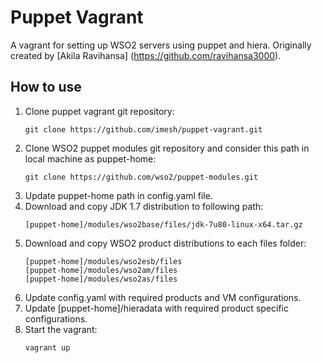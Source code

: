 # Puppet Vagrant

A vagrant for setting up WSO2 servers using puppet and hiera. Originally created by [Akila Ravihansa] (https://github.com/ravihansa3000).

## How to use

1. Clone puppet vagrant git repository:
    ````
    git clone https://github.com/imesh/puppet-vagrant.git
    ````
2. Clone WSO2 puppet modules git repository and consider this path in local machine as puppet-home:
    ````
    git clone https://github.com/wso2/puppet-modules.git
    ````
3. Update puppet-home path in config.yaml file.
4. Download and copy JDK 1.7 distribution to following path:
    ````
    [puppet-home]/modules/wso2base/files/jdk-7u80-linux-x64.tar.gz
    ````
5. Download and copy WSO2 product distributions to each files folder:
    ````
    [puppet-home]/modules/wso2esb/files
    [puppet-home]/modules/wso2am/files
    [puppet-home]/modules/wso2as/files
    ````
6. Update config.yaml with required products and VM configurations.
7. Update [puppet-home]/hieradata with required product specific configurations.
8. Start the vagrant:
    ````
    vagrant up
    ````
